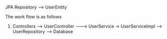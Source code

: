 JPA Repository --> UserEntity

The work flow is as follows

1. Controllers --> UserController ---> UserService -> UserServiceImpl --> UserRepository --> Database

   
